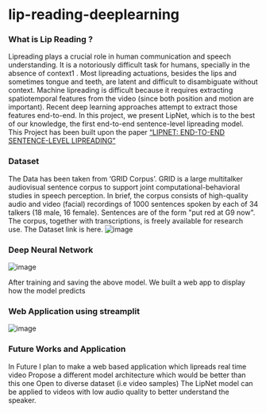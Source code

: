 # lip-reading-deeplearning

### What is Lip Reading ?
Lipreading plays a crucial role in human communication and speech understanding. It is a notoriously difficult task for humans, specially in the absence of context1 . Most lipreading actuations, besides the lips and sometimes tongue and teeth, are latent and difficult to disambiguate without context. Machine lipreading is difficult because it requires extracting spatiotemporal features from the video (since both position and motion are important). Recent deep learning approaches attempt to extract those features end-to-end.
In this project, we present LipNet, which is to the best of our knowledge, the first end-to-end sentence-level lipreading model.
This Project has been built upon the paper [“LIPNET: END-TO-END SENTENCE-LEVEL LIPREADING” ](https://arxiv.org/pdf/1611.01599.pdf)


### Dataset
The Data has been taken from ‘GRID Corpus’. GRID is a large multitalker audiovisual sentence corpus to support joint computational-behavioral studies in speech perception. In brief, the corpus consists of high-quality audio and video (facial) recordings of 1000 sentences spoken by each of 34 talkers (18 male, 16 female). Sentences are of the form "put red at G9 now".  The corpus, together with transcriptions, is freely available for research use. The Dataset link is here.
![image](https://github.com/VedantMankar/lip-reading-deeplearning/assets/51293708/f942e261-6d2c-44c1-9832-26a83ba3cec5)


### Deep Neural Network
![image](https://github.com/VedantMankar/lip-reading-deeplearning/assets/51293708/7527d114-c908-4a36-b7ca-8bf7e539476e)


After training and saving the above model. We built a web app to display how the model predicts

### Web Application using streamplit
![image](https://github.com/VedantMankar/lip-reading-deeplearning/assets/51293708/3b7f7588-7361-4d09-ba16-a98213f9784d)


### Future Works and Application
In Future I plan to make a web based application which lipreads real time video
Propose a different model architecture which would be better than this one 
Open to diverse dataset (i.e video samples)
The LipNet model can be applied to videos with low audio quality to better understand the speaker.

